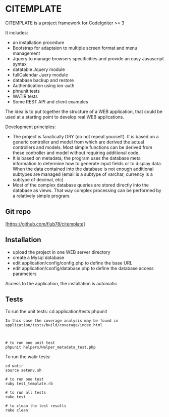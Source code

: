 CITEMPLATE
==========

CITEMPLATE is a project framework for CodeIgniter >= 3 

It includes:
* an installation procedure
* Bootstrap for adaptaion to multiple screen format and menu management
* Jquery to manage browsers specificities and provide an easy Javascript syntax
* datatable Jquery module
* fullCalendar Juery module
* database backup and restore
* Authentication using ion-auth
* phnunit tests
* WATIR tests
* Some REST API and client examples

The idea is to put together the structure of a WEB application, that could be used at a starting point to develop real WEB applications.

Development principles:

* The project is fanatically DRY (do not repeat yourself). It is based on a generic controller and model from which are derived the actual controllers and models. Most simple functions can be derived from these controller and model without requiring additional code.
* It is based on metadata, the program uses the database meta information to determine how to generate input fields or to display data. When the data contained into the database is not enough additional subtypes are managed (email is a subtype of varchar, currency is a subtype of decimal, etc)
* Most of the complex database queries are stored directly into the database as views. That way complex processing can be performed by a relatively simple program.

Git repo
--------

  [https://github.com/flub78/citemplate]
  
Installation
------------

* upload the project in one WEB server directory
* create a Mysql database
* edit application/config/config.php to define the base URL
* edit application/config/database.php to define the database access parameters

Access to the application, the installation is automatic 

Tests
-----

To run the unit tests:
    cd application/tests
    phpunit
    
    In this case the coverage analysis may be found in application/tests/build/coverage/index.html
    
    
    
    # to run one unit test
    phpunit helpers/Helper_metadata_test.php
    

To run the watir tests:

    cd watir
    source setenv.sh
    
    # to run one test
    ruby test_template.rb
    
    # to run all tests
    rake test
    
    # to clean the test results
    rake clean
    
    